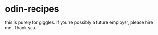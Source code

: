 # odin-recipes

this is purely for giggles. If you're possibly a future employer,
please hire me. Thank you.
